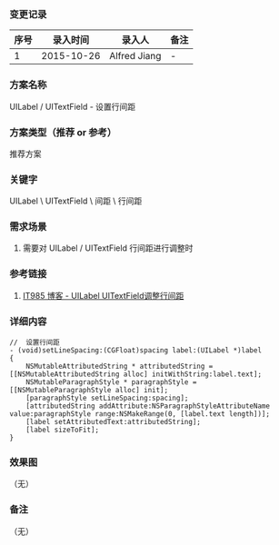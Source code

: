 ### 变更记录
| 序号 | 录入时间 | 录入人 | 备注 |
| -- | -- | -- | -- |
| 1 | 2015-10-26 | Alfred Jiang | - |

### 方案名称
UILabel / UITextField - 设置行间距

### 方案类型（推荐 or 参考）
推荐方案

### 关键字
UILabel \ UITextField \ 间距 \ 行间距

### 需求场景
1. 需要对 UILabel / UITextField 行间距进行调整时

### 参考链接
1. [IT985 博客 - UILabel UITextField调整行间距](http://blog.it985.com/12148.html)

### 详细内容

    //  设置行间距
    - (void)setLineSpacing:(CGFloat)spacing label:(UILabel *)label
    {
        NSMutableAttributedString * attributedString = [[NSMutableAttributedString alloc] initWithString:label.text];
        NSMutableParagraphStyle * paragraphStyle = [[NSMutableParagraphStyle alloc] init];
        [paragraphStyle setLineSpacing:spacing];
        [attributedString addAttribute:NSParagraphStyleAttributeName value:paragraphStyle range:NSMakeRange(0, [label.text length])];
        [label setAttributedText:attributedString];
        [label sizeToFit];
    }

### 效果图
（无）

### 备注
（无）
